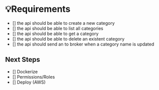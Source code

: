 # 💡Requirements

- [] the api should be able to create a new category
- [] the api should be able to list all categories
- [] the api should be able to get a category
- [] the api should be able to delete an existent category
- [] the api should send an to broker when a category name is updated

## Next Steps

- [] Dockerize
- [] Permissions/Roles
- [] Deploy (AWS)